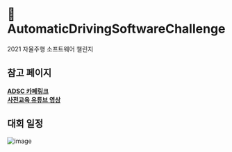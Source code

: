 # 🚗 AutomaticDrivingSoftwareChallenge
2021 자율주행 소프트웨어 챌린지  

## 참고 페이지
[**ADSC 카페링크**](https://cafe.naver.com/inuadsc2021)   
[**사전교육 유튜브 영상**](https://www.youtube.com/watch?v=kSOYLGXPVoA&list=PLb0pgb0RlXEpJysmiz7e92hYSZkgn4WhN&index=1)  

## 대회 일정  
![image](https://user-images.githubusercontent.com/61939286/132117480-9fca6ed7-77df-4819-a2c5-4e579afa5ec2.png)


